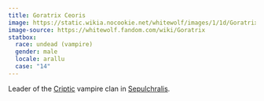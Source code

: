```yaml
---
title: Goratrix Ceoris
image: https://static.wikia.nocookie.net/whitewolf/images/1/1d/Goratrix20A.png
image-source: https://whitewolf.fandom.com/wiki/Goratrix
statbox:
  race: undead (vampire)
  gender: male
  locale: arallu
  case: "14"
---
```


Leader of the [Criptic](https://whitewolf.fandom.com/wiki/Tremere_%28VTM%29) vampire clan in [Sepulchralis](../locales/sepulchralis).
